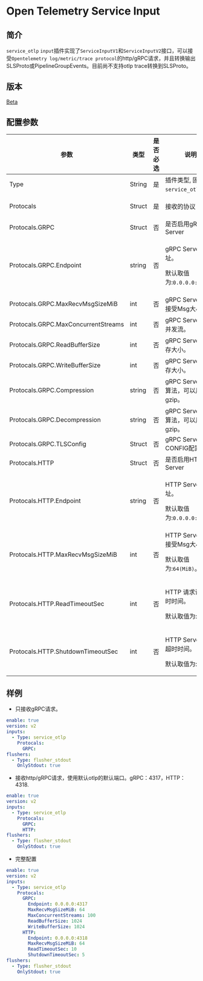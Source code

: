 # Open Telemetry Service Input

## 简介

`service_otlp` `input`插件实现了`ServiceInputV1`和`ServiceInputV2`接口，可以接受`Opentelemetry log/metric/trace protocol`的http/gRPC请求，并且转换输出SLSProto或PipelineGroupEvents。目前尚不支持otlp trace转换到SLSProto。

## 版本

[Beta](../stability-level.md)

## 配置参数

| 参数               | 类型      | 是否必选 | 说明                                       |
|-------------------|----------|-------|------------------------------------------|
| Type              | String   | 是    | 插件类型, 固定为`service_otlp`。                        |
| Protocals           | Struct   | 是    |   <p>接收的协议</p>                       |
| Protocals.GRPC    | Struct | 否    | 是否启用gRPC Server                                |
| Protocals.GRPC.Endpoint | string   | 否    | <p>gRPC Server 地址。</p><p>默认取值为:`0.0.0.0:4317`。</p>                            |
| Protocals.GRPC.MaxRecvMsgSizeMiB | int   | 否    | gRPC Server 最大接受Msg大小。                           |
| Protocals.GRPC.MaxConcurrentStreams | int   | 否    | gRPC Server 最大并发流。                           |
| Protocals.GRPC.ReadBufferSize       | int   | 否    | gRPC Server读缓存大小。 |
| Protocals.GRPC.WriteBufferSize      | int   | 否    | gRPC Server写缓存大小。               |
| Protocals.GRPC.Compression      | string   | 否    | gRPC Server压缩算法，可以用gzip。               |
| Protocals.GRPC.Decompression      | string   | 否    | gRPC Server解压算法，可以用gzip。               |
| Protocals.GRPC.TLSConfig      | Struct   | 否    | gRPC Server TLS CONFIG配置。               |
| Protocals.HTTP    | Struct | 否    | 是否启用HTTP Server                                |
| Protocals.HTTP.Endpoint | string   | 否    | <p>HTTP Server 地址。</p><p>默认取值为:`0.0.0.0:4318`。</p>                            |
| Protocals.HTTP.MaxRecvMsgSizeMiB | int   | 否    | HTTP Server 最大接受Msg大小。 <p>默认取值为:`64(MiB)`。</p>                          |
| Protocals.HTTP.ReadTimeoutSec | int   | 否    |  <p>HTTP 请求读取超时时间。</p><p>默认取值为:`10s`。</p>                           |
| Protocals.HTTP.ShutdownTimeoutSec       | int   | 否    | <p>HTTP Server关闭超时时间。</p><p>默认取值为:`5s`。</p> |

## 样例

* 只接收gRPC请求。
  
```yaml
enable: true
version: v2
inputs:
  - Type: service_otlp
    Protocals:
      GRPC:     
flushers:
  - Type: flusher_stdout
    OnlyStdout: true  
```

* 接收http/gRPC请求，使用默认otlp的默认端口。gRPC：4317，HTTP：4318.

```yaml
enable: true
version: v2
inputs:
  - Type: service_otlp
    Protocals:
      GRPC:        
      HTTP:        
flushers:
  - Type: flusher_stdout
    OnlyStdout: true  
```

* 完整配置
  
```yaml
enable: true
version: v2
inputs:
  - Type: service_otlp
    Protocals:
      GRPC:        
        Endpoint: 0.0.0.0:4317
        MaxRecvMsgSizeMiB: 64
        MaxConcurrentStreams: 100
        ReadBufferSize: 1024
        WriteBufferSize: 1024
      HTTP:
        Endpoint: 0.0.0.0:4318
        MaxRecvMsgSizeMiB: 64
        ReadTimeoutSec: 10
        ShutdownTimeoutSec: 5
flushers:
  - Type: flusher_stdout
    OnlyStdout: true  
```
